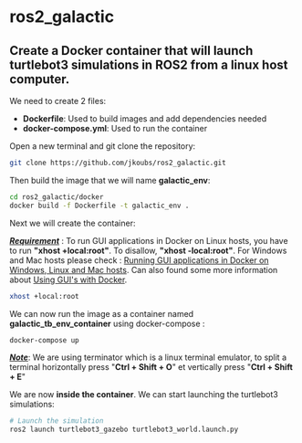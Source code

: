 # ros2_galactic

## Create a Docker container that will launch turtlebot3 simulations in ROS2 from a linux host computer.

We need to create 2 files:

- <strong>Dockerfile</strong>: Used to build images and add dependencies needed 
- <strong>docker-compose.yml</strong>: Used to run the container

Open a new terminal and git clone the repository:
```bash
git clone https://github.com/jkoubs/ros2_galactic.git
```

Then build the image that we will name <strong>galactic_env</strong>:
```bash
cd ros2_galactic/docker
docker build -f Dockerfile -t galactic_env .
```

Next we will create the container:

<u><strong><em>Requirement</em></strong></u> : To run GUI applications in Docker on Linux hosts, you have to run <strong>"xhost +local:root"</strong>. To disallow, <strong>"xhost -local:root"</strong>. For Windows and Mac hosts please check : [Running GUI applications in Docker on Windows, Linux and Mac hosts](https://cuneyt.aliustaoglu.biz/en/running-gui-applications-in-docker-on-windows-linux-mac-hosts/). Can also found some more information about [Using GUI's with Docker](http://wiki.ros.org/docker/Tutorials/GUI).

```bash
xhost +local:root
```

We can now run the image as a container named <strong>galactic_tb_env_container</strong> using docker-compose :

```bash
docker-compose up
```
<u><strong><em>Note</em></strong></u>: We are using terminator which is a linux terminal emulator, to split a terminal horizontally press "<strong>Ctrl + Shift + O</strong>" et vertically press "<strong>Ctrl + Shift + E</strong>"

We are now <strong>inside the container</strong>. We can start launching the turtlebot3 simulations:


```bash
# Launch the simulation 
ros2 launch turtlebot3_gazebo turtlebot3_world.launch.py
```
